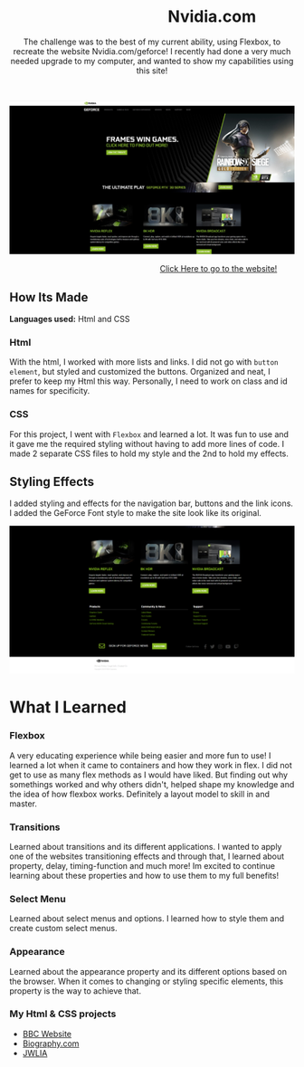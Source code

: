 # &emsp;&emsp;&emsp;&emsp;&emsp;&emsp;&emsp;&emsp;&emsp;&emsp;Nvidia.com 

<p align="center">
  The challenge was to the best of my current ability, using Flexbox, to recreate the website Nvidia.com/geforce! I recently had done a very much needed upgrade to my computer, and wanted to show my capabilities using this site! 
</p>
&emsp;

<p align="center">
<img src="https://github.com/DashlinS/Nvidia/blob/master/images/github/preview.jpg" width="900">
</p>

&emsp;&emsp;&emsp;&emsp;&emsp;&emsp;&emsp;&emsp;&emsp;&emsp;&emsp;&emsp;&emsp;&emsp;&emsp;&emsp;&emsp;&emsp;&emsp;[Click Here to go to the website!](https://nvidiawebsite.netlify.app)

## How Its Made

**Languages used:** Html and CSS

### Html
With the html, I worked with more lists and links. I did not go with `button element`, but styled and customized the buttons. Organized and neat, I prefer to keep my Html this way. Personally, I need to work on class and id names for specificity. 

### CSS
For this project, I went with `Flexbox` and learned a lot. It was fun to use and it gave me the required styling without having to add more lines of code. I made 2 separate CSS files to hold my style and the 2nd to hold my effects. 

## Styling Effects

I added styling and effects for the navigation bar, buttons and the link icons. I added the GeForce Font style to make the site look like its original. 

<p align="center">
<img src="https://github.com/DashlinS/Nvidia/blob/master/images/github/nvidia-bottom.jpg" width="900">
</p>

# What I Learned

### Flexbox 

A very educating experience while being easier and more fun to use! I learned a lot when it came to containers and how they work in flex. I did not get to use as many flex methods as I would have liked. But finding out why somethings worked and why others didn't, helped shape my knowledge and the idea of how flexbox works. Definitely a layout model to skill in and master.

### Transitions

Learned about transitions and its different applications. I wanted to apply one of the websites transitioning effects and through that, I learned about property, delay, timing-function and much more! Im excited to continue learning about these properties and how to use them to my full benefits!

### Select Menu
Learned about select menus and options. I learned how to style them and create custom select menus. 

### Appearance
Learned about the appearance property and its different options based on the browser. When it comes to changing or styling specific elements, this property is the way to achieve that. 

### My Html & CSS projects 

* [BBC Website](https://github.com/DashlinS/BBCWebsite)
* [Biography.com](https://github.com/DashlinS/biography.com)
* [JWLIA](https://github.com/DashlinS/JWLIA)
